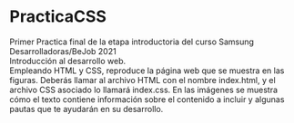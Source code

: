 # PracticaCSS
Primer Practica final de la etapa introductoria del curso Samsung Desarrolladoras/BeJob 2021 </br>
Introducción al desarrollo web. </br>
Empleando HTML y CSS, reproduce la página web que se muestra en las figuras. Deberás llamar al archivo HTML con el nombre index.html, y el archivo CSS asociado lo llamará index.css. En las imágenes se muestra cómo el texto contiene información sobre el contenido a incluir y algunas pautas que te ayudarán en su desarrollo.
